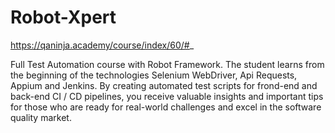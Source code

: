 # Robot-Xpert

https://qaninja.academy/course/index/60/#_

Full Test Automation course with Robot Framework. The student learns from the beginning of the technologies Selenium WebDriver, Api Requests, Appium and Jenkins. By creating automated test scripts for frond-end and back-end CI / CD pipelines, you receive valuable insights and important tips for those who are ready for real-world challenges and excel in the software quality market.
